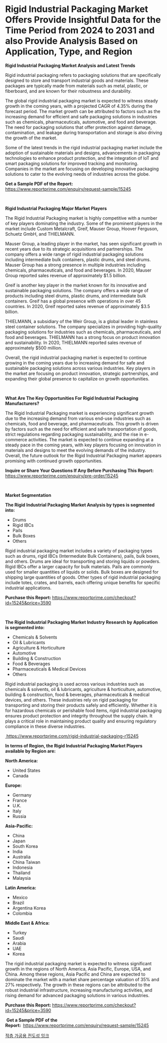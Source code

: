 <p><h1>Rigid Industrial Packaging Market Offers Provide Insightful Data for the Time Period from 2024 to 2031 and also Provide Analysis Based on Application, Type, and Region</h1></p><p><strong>Rigid Industrial Packaging Market Analysis and Latest Trends</strong></p>
<p><p>Rigid industrial packaging refers to packaging solutions that are specifically designed to store and transport industrial goods and materials. These packages are typically made from materials such as metal, plastic, or fiberboard, and are known for their robustness and durability.</p><p>The global rigid industrial packaging market is expected to witness steady growth in the coming years, with a projected CAGR of 4.35% during the forecast period. The market growth can be attributed to factors such as the increasing demand for efficient and safe packaging solutions in industries such as chemicals, pharmaceuticals, automotive, and food and beverage. The need for packaging solutions that offer protection against damage, contamination, and leakage during transportation and storage is also driving the growth of the market.</p><p>Some of the latest trends in the rigid industrial packaging market include the adoption of sustainable materials and designs, advancements in packaging technologies to enhance product protection, and the integration of IoT and smart packaging solutions for improved tracking and monitoring. Companies in the market are focusing on developing innovative packaging solutions to cater to the evolving needs of industries across the globe.</p></p>
<p><strong>Get a Sample PDF of the Report:&nbsp;</strong> <a href="https://www.reportprime.com/enquiry/request-sample/15245">https://www.reportprime.com/enquiry/request-sample/15245</a></p>
<p>&nbsp;</p>
<p><strong>Rigid Industrial Packaging Major Market Players</strong></p>
<p><p>The Rigid Industrial Packaging market is highly competitive with a number of key players dominating the industry. Some of the prominent players in the market include Custom Metalcraft, Greif, Mauser Group, Hoover Ferguson, Schuetz GmbH, and THIELMANN.</p><p>Mauser Group, a leading player in the market, has seen significant growth in recent years due to its strategic acquisitions and partnerships. The company offers a wide range of rigid industrial packaging solutions including intermediate bulk containers, plastic drums, and steel drums. Mauser Group has a strong presence in multiple industries including chemicals, pharmaceuticals, and food and beverages. In 2020, Mauser Group reported sales revenue of approximately $1.5 billion.</p><p>Greif is another key player in the market known for its innovative and sustainable packaging solutions. The company offers a wide range of products including steel drums, plastic drums, and intermediate bulk containers. Greif has a global presence with operations in over 45 countries. In 2020, Greif reported sales revenue of approximately $3.5 billion.</p><p>THIELMANN, a subsidiary of the Weir Group, is a global leader in stainless steel container solutions. The company specializes in providing high-quality packaging solutions for industries such as chemicals, pharmaceuticals, and food and beverages. THIELMANN has a strong focus on product innovation and sustainability. In 2020, THIELMANN reported sales revenue of approximately $500 million.</p><p>Overall, the rigid industrial packaging market is expected to continue growing in the coming years due to increasing demand for safe and sustainable packaging solutions across various industries. Key players in the market are focusing on product innovation, strategic partnerships, and expanding their global presence to capitalize on growth opportunities.</p></p>
<p>&nbsp;</p>
<p><strong>What Are The Key Opportunities For Rigid Industrial Packaging Manufacturers?</strong></p>
<p><p>The Rigid Industrial Packaging market is experiencing significant growth due to the increasing demand from various end-use industries such as chemicals, food and beverage, and pharmaceuticals. This growth is driven by factors such as the need for efficient and safe transportation of goods, strict regulations regarding packaging sustainability, and the rise in e-commerce activities. The market is expected to continue expanding at a steady pace in the coming years, with key players focusing on innovation in materials and designs to meet the evolving demands of the industry. Overall, the future outlook for the Rigid Industrial Packaging market appears promising with continued growth opportunities.</p></p>
<p><strong>Inquire or Share Your Questions If Any Before Purchasing This Report:</strong> <a href="https://www.reportprime.com/enquiry/pre-order/15245">https://www.reportprime.com/enquiry/pre-order/15245</a></p>
<p>&nbsp;</p>
<p><strong>Market Segmentation</strong></p>
<p><strong>The Rigid Industrial Packaging Market Analysis by types is segmented into:</strong></p>
<p><ul><li>Drums</li><li>Rigid IBCs</li><li>Pails</li><li>Bulk Boxes</li><li>Others</li></ul></p>
<p><p>Rigid industrial packaging market includes a variety of packaging types such as drums, rigid IBCs (Intermediate Bulk Containers), pails, bulk boxes, and others. Drums are ideal for transporting and storing liquids or powders. Rigid IBCs offer a larger capacity for bulk materials. Pails are commonly used for smaller quantities of liquids or solids. Bulk boxes are designed for shipping large quantities of goods. Other types of rigid industrial packaging include totes, crates, and barrels, each offering unique benefits for specific industrial applications.</p></p>
<p><strong>Purchase this Report:&nbsp;</strong><a href="https://www.reportprime.com/checkout?id=15245&price=3590">https://www.reportprime.com/checkout?id=15245&price=3590</a></p>
<p>&nbsp;</p>
<p><strong>The Rigid Industrial Packaging Market Industry Research by Application is segmented into:</strong></p>
<p><ul><li>Chemicals & Solvents</li><li>Oil & Lubricants</li><li>Agriculture & Horticulture</li><li>Automotive</li><li>Building & Construction</li><li>Food & Beverages</li><li>Pharmaceuticals & Medical Devices</li><li>Others</li></ul></p>
<p><p>Rigid industrial packaging is used across various industries such as chemicals & solvents, oil & lubricants, agriculture & horticulture, automotive, building & construction, food & beverages, pharmaceuticals & medical devices, and others. These industries rely on rigid packaging for transporting and storing their products safely and efficiently. Whether it is for hazardous chemicals or perishable food items, rigid industrial packaging ensures product protection and integrity throughout the supply chain. It plays a critical role in maintaining product quality and ensuring regulatory compliance in these diverse industries.</p></p>
<p><a href="https://www.reportprime.com/rigid-industrial-packaging-r15245">&nbsp;https://www.reportprime.com/rigid-industrial-packaging-r15245</a></p>
<p><strong>In terms of Region, the Rigid Industrial Packaging Market Players available by Region are:</strong></p>
<p>
    <p> <strong> North America: </strong>
        <ul>
            <li>United States</li>
            <li>Canada</li>
        </ul>
        </p> 
    <p> <strong> Europe: </strong>
        <ul>
            <li>Germany</li>
            <li>France</li>
            <li>U.K.</li>
            <li>Italy</li>
            <li>Russia</li>
        </ul>
        </p> 
    <p> <strong> Asia-Pacific: </strong>
        <ul>
            <li>China</li>
            <li>Japan</li>
            <li>South Korea</li>
            <li>India</li>
            <li>Australia</li>
            <li>China Taiwan</li>
            <li>Indonesia</li>
            <li>Thailand</li>
            <li>Malaysia</li>
        </ul>
        </p> 
    <p> <strong> Latin America: </strong>
        <ul>
            <li>Mexico</li>
            <li>Brazil</li>
            <li>Argentina Korea</li>
            <li>Colombia</li>
        </ul>
        </p> 
    <p> <strong> Middle East & Africa: </strong>
        <ul>
            <li>Turkey</li>
            <li>Saudi</li>
            <li>Arabia</li>
            <li>UAE</li>
            <li>Korea</li>
        </ul>
    </p>
    </p>
<p><p>The rigid industrial packaging market is expected to witness significant growth in the regions of North America, Asia Pacific, Europe, USA, and China. Among these regions, Asia Pacific and China are expected to dominate the market with a market share percentage valuation of 35% and 27% respectively. The growth in these regions can be attributed to the robust industrial infrastructure, increasing manufacturing activities, and rising demand for advanced packaging solutions in various industries.</p></p>
<p><strong>Purchase this Report: </strong><a href="https://www.reportprime.com/checkout?id=15245&price=3590">https://www.reportprime.com/checkout?id=15245&price=3590</a></p>
<p>&nbsp;<strong>Get a Sample PDF of the Report:&nbsp;&nbsp;</strong><a href="https://www.reportprime.com/enquiry/request-sample/15245">https://www.reportprime.com/enquiry/request-sample/15245</a></p>
<p><strong></strong></p>
<p><p><a href="https://github.com/KellyLyncyh543964/Market-Research-Report-List-3/blob/main/2824454108055.md">적층 가공용 전도성 잉크</a></p></p>